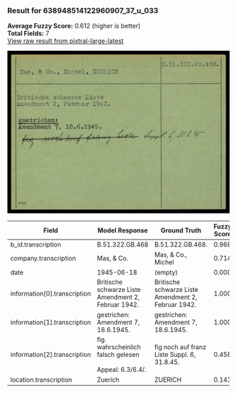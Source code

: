### Result for 638948514122960907_37_u_033
**Average Fuzzy Score:** 0.612 (higher is better)<br>
**Total Fields:** 7<br>
[View raw result from pixtral-large-latest](https://github.com/RISE-UNIBAS/humanities_data_benchmark/blob/main/results/2025-10-24/T0326/request_T0326_638948514122960907_37_u_033.json)

<img src="https://github.com/RISE-UNIBAS/humanities_data_benchmark/blob/main/benchmarks/blacklist/images/638948514122960907_37_u_033.jpg?raw=true" alt="638948514122960907_37_u_033" width="600px">

| Field | Model Response | Ground Truth | Fuzzy Score | Match |
|-------|----------------|--------------|-------------|-------|
| b_id.transcription | B.51.322.GB.468 | B.51.322.GB.468. | 0.968 | ✅ |
| company.transcription | Mas, & Co. | Mas, & Co., Michel | 0.714 | ❌ |
| date | 1945-06-18 | (empty) | 0.000 | ❌ |
| information[0].transcription | Britische schwarze Liste<br>Amendment 2, Februar 1942. | Britische schwarze Liste<br>Amendment 2, Februar 1942. | 1.000 | ✅ |
| information[1].transcription | gestrichen:<br>Amendment 7, 18.6.1945. | gestrichen:<br>Amendment 7, 18.6.1945. | 1.000 | ✅ |
| information[2].transcription | fig. wahrscheinlich falsch gelesen<br><br>Appeal: 6.3/6.4/. | fig noch auf franz Liste Suppl. 6, 31.8.45. | 0.458 | ❌ |
| location.transcription | Zuerich | ZUERICH | 0.143 | ❌ |
